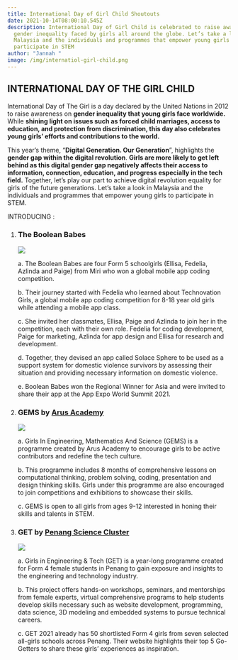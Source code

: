 ```yaml
---
title: International Day of Girl Child Shoutouts
date: 2021-10-14T08:00:10.545Z
description: International Day of Girl Child is celebrated to raise awareness on
  gender inequality faced by girls all around the globe. Let’s take a look in
  Malaysia and the individuals and programmes that empower young girls to
  participate in STEM
author: "Jannah "
image: /img/internatiol-girl-child.png
---
```

<!--StartFragment-->

## INTERNATIONAL DAY OF THE GIRL CHILD

International Day of The Girl is a day declared by the United Nations in 2012 to raise awareness on **gender inequality that young girls face worldwide.** While **shining light on issues such as forced child marriages, access to education, and protection from discrimination, this day also celebrates young girls’ efforts and contributions to the world.**

This year’s theme, “**Digital Generation. Our Generation**”, highlights the **gender gap within the digital revolution**. **Girls are more likely to get left behind as this digital gender gap negatively affects their access to information, connection, education, and progress especially in the tech field.** Together, let’s play our part to achieve digital revolution equality for girls of the future generations. Let’s take a look in Malaysia and the individuals and programmes that empower young girls to participate in STEM.

INTRODUCING : 

1. ### **The Boolean Babes**

   ![](https://www.theborneopost.com/newsimages/2021/07/myy-bp110721-jr-miriWin.jpg)

   a. The Boolean Babes are four Form 5 schoolgirls (Ellisa, Fedelia, Azlinda and Paige) from Miri who won a global mobile app coding competition.

   b. Their journey started with Fedelia who learned about Technovation Girls, a global mobile app coding competition for 8-18 year old girls while attending a mobile app class.

   c. She invited her classmates, Ellisa, Paige and Azlinda to join her in the competition, each with their own role. Fedelia for coding development, Paige for marketing, Azlinda for app design and Ellisa for research and development. 

   d. Together, they devised an app called Solace Sphere to be used as a support system for domestic violence survivors by assessing their situation and providing necessary information on domestic violence.

   e. Boolean Babes won the Regional Winner for Asia and were invited to share their app at the App Expo World Summit 2021.


2. ### **GEMS by [Arus Academy](https://www.instagram.com/arusacademy/)**

   ![](https://arusacademy.org.my/web/wp-content/uploads/2021/02/Asset-102.png)

   a. Girls In Engineering, Mathematics And Science (GEMS) is a programme created by Arus Academy to encourage girls to be active contributors and redefine the tech culture.

   b. This programme includes 8 months of comprehensive lessons on computational thinking, problem solving, coding, presentation and design thinking skills. Girls under this programme are also encouraged to join competitions and exhibitions to showcase their skills.

   c. GEMS is open to all girls from ages 9-12 interested in honing their skills and talents in STEM.



3. ### **GET by [Penang Science Cluster](https://www.instagram.com/pscpen/)**

   ![](https://scontent.fkul14-1.fna.fbcdn.net/v/t39.30808-6/240055994_4139292992849250_4790909380126514467_n.jpg?_nc_cat=108&ccb=1-5&_nc_sid=09cbfe&_nc_ohc=NT25yTmPoN4AX_htu5J&_nc_ht=scontent.fkul14-1.fna&oh=d6a9666105ec3d968806597ac3e45f70&oe=616C3BAC)

   a. Girls in Engineering & Tech (GET) is a year-long programme created for Form 4 female students in Penang to gain exposure and insights to the engineering and technology industry. 

   b. This project offers hands-on workshops, seminars, and mentorships from female experts, virtual comprehensive programs to help students develop skills necessary such as website development, programming, data science, 3D modeling and embedded systems to pursue technical careers.

   c. GET 2021 already has 50 shortlisted Form 4 girls from seven selected all-girls schools across Penang. Their website highlights their top 5 Go-Getters to share these girls’ experiences as inspiration.



<!--EndFragment-->